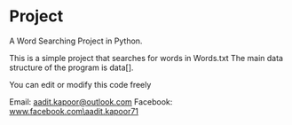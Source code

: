 Project
=======

A Word Searching Project in Python.

This is a simple project that searches for words in Words.txt
The main data structure of the program is data[].


You can edit or modify this code freely

Email: aadit.kapoor@outlook.com
Facebook: www.facebook.com\aadit.kapoor71

